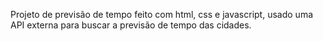 Projeto de previsão de tempo feito com html, css e javascript, usado uma API externa para buscar a previsão de tempo das cidades.
